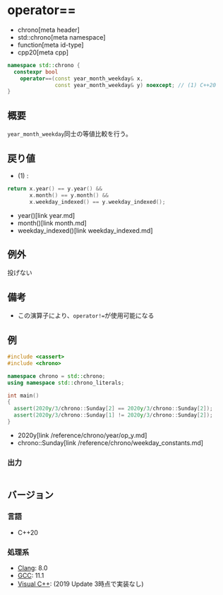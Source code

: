 # operator==
* chrono[meta header]
* std::chrono[meta namespace]
* function[meta id-type]
* cpp20[meta cpp]

```cpp
namespace std::chrono {
  constexpr bool
    operator==(const year_month_weekday& x,
               const year_month_weekday& y) noexcept; // (1) C++20
}
```

## 概要
`year_month_weekday`同士の等値比較を行う。


## 戻り値
- (1) :

```cpp
return x.year() == y.year() &&
       x.month() == y.month() &&
       x.weekday_indexed() == y.weekday_indexed();
```
* year()[link year.md]
* month()[link month.md]
* weekday_indexed()[link weekday_indexed.md]


## 例外
投げない


## 備考
- この演算子により、`operator!=`が使用可能になる


## 例
```cpp example
#include <cassert>
#include <chrono>

namespace chrono = std::chrono;
using namespace std::chrono_literals;

int main()
{
  assert(2020y/3/chrono::Sunday[2] == 2020y/3/chrono::Sunday[2]);
  assert(2020y/3/chrono::Sunday[1] != 2020y/3/chrono::Sunday[2]);
}
```
* 2020y[link /reference/chrono/year/op_y.md]
* chrono::Sunday[link /reference/chrono/weekday_constants.md]

### 出力
```
```

## バージョン
### 言語
- C++20

### 処理系
- [Clang](/implementation.md#clang): 8.0
- [GCC](/implementation.md#gcc): 11.1
- [Visual C++](/implementation.md#visual_cpp): (2019 Update 3時点で実装なし)
